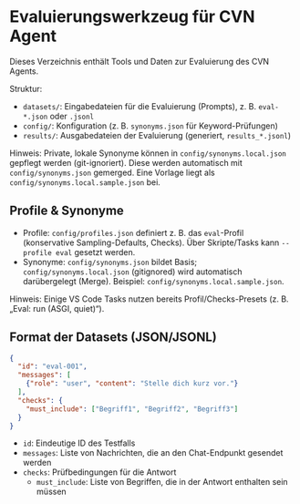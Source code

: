 # Evaluierungswerkzeug für CVN Agent

Dieses Verzeichnis enthält Tools und Daten zur Evaluierung des CVN Agents.

Struktur:

- `datasets/`: Eingabedateien für die Evaluierung (Prompts), z. B. `eval-*.json` oder `.jsonl`
- `config/`: Konfiguration (z. B. `synonyms.json` für Keyword-Prüfungen)
- `results/`: Ausgabedateien der Evaluierung (generiert, `results_*.jsonl`)

 Hinweis: Private, lokale Synonyme können in `config/synonyms.local.json` gepflegt werden (git-ignoriert). Diese werden automatisch mit `config/synonyms.json` gemerged. Eine Vorlage liegt als `config/synonyms.local.sample.json` bei.

## Profile & Synonyme

- Profile: `config/profiles.json` definiert z. B. das `eval`-Profil (konservative Sampling-Defaults, Checks). Über Skripte/Tasks kann `--profile eval` gesetzt werden.
- Synonyme: `config/synonyms.json` bildet Basis; `config/synonyms.local.json` (gitignored) wird automatisch darübergelegt (Merge). Beispiel: `config/synonyms.local.sample.json`.

 Hinweis: Einige VS Code Tasks nutzen bereits Profil/Checks-Presets (z. B. „Eval: run (ASGI, quiet)“).

## Format der Datasets (JSON/JSONL)

```json
{
  "id": "eval-001",
  "messages": [
    {"role": "user", "content": "Stelle dich kurz vor."}
  ],
  "checks": {
    "must_include": ["Begriff1", "Begriff2", "Begriff3"]
  }
}
```

- `id`: Eindeutige ID des Testfalls
- `messages`: Liste von Nachrichten, die an den Chat-Endpunkt gesendet werden
- `checks`: Prüfbedingungen für die Antwort
  - `must_include`: Liste von Begriffen, die in der Antwort enthalten sein müssen